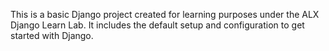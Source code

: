 This is a basic Django project created for learning purposes under the ALX Django Learn Lab. It includes the default setup and configuration to get started with Django.